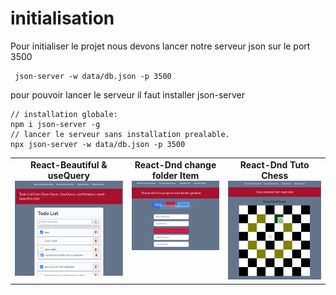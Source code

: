 # initialisation

Pour initialiser le projet nous devons lancer notre serveur json sur le port 3500

```
 json-server -w data/db.json -p 3500
```

pour pouvoir lancer le serveur il faut installer json-server

```
// installation globale:
npm i json-server -g
// lancer le serveur sans installation prealable.
npx json-server -w data/db.json -p 3500
```

<!-- <table>
  <tr>
    <td valign="top" align="center">
      <strong>React-Beautiful & useQuery</strong><br>
      <img src="src/pictures/reactBeautiful&useQuery.png" alt="Texte alternatif 1" width="100%" />
    </td>
    <td valign="top" align="center">
      <strong>React-Dnd change folder Item</strong><br>
      <img src="src/pictures/reactDndChangeFolder.png" alt="Texte alternatif 2" width="100%" />
    </td>
    <td valign="top" align="center">
      <strong>React-Dnd Tuto Chess</strong><br>
      <img src="src/pictures/reactDndTutoChess.png" alt="Texte alternatif 3" width="100%" />
    </td>
  </tr>
</table> -->
<table>
  <tr>
    <td valign="top" align="center">
      <strong>React-Beautiful & useQuery</strong><br>
      <a href="src/pictures/reactBeautiful&useQuery.png" target="_blank">
        <img src="src/pictures/reactBeautiful&useQuery.png" alt="Texte alternatif 1" width="100%" />
      </a>
    </td>
    <td valign="top" align="center">
      <strong>React-Dnd change folder Item</strong><br>
      <a href="src/pictures/reactDndChangeFolder.png" target="_blank">
        <img src="src/pictures/reactDndChangeFolder.png" alt="Texte alternatif 2" width="100%" />
      </a>
    </td>
    <td valign="top" align="center">
      <strong>React-Dnd Tuto Chess</strong><br>
      <a href="src/pictures/reactDndTutoChess.png" target="_blank">
        <img src="src/pictures/reactDndTutoChess.png" alt="Texte alternatif 3" width="100%" />
      </a>
    </td>
  </tr>
</table>
